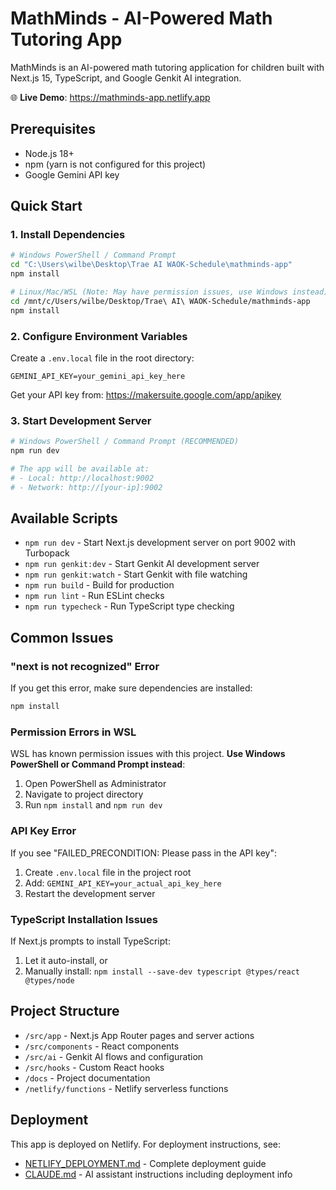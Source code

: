# MathMinds - AI-Powered Math Tutoring App

MathMinds is an AI-powered math tutoring application for children built with Next.js 15, TypeScript, and Google Genkit AI integration.

🌐 **Live Demo**: https://mathminds-app.netlify.app

## Prerequisites

- Node.js 18+ 
- npm (yarn is not configured for this project)
- Google Gemini API key

## Quick Start

### 1. Install Dependencies

```bash
# Windows PowerShell / Command Prompt
cd "C:\Users\wilbe\Desktop\Trae AI WAOK-Schedule\mathminds-app"
npm install

# Linux/Mac/WSL (Note: May have permission issues, use Windows instead)
cd /mnt/c/Users/wilbe/Desktop/Trae\ AI\ WAOK-Schedule/mathminds-app
npm install
```

### 2. Configure Environment Variables

Create a `.env.local` file in the root directory:

```env
GEMINI_API_KEY=your_gemini_api_key_here
```

Get your API key from: https://makersuite.google.com/app/apikey

### 3. Start Development Server

```bash
# Windows PowerShell / Command Prompt (RECOMMENDED)
npm run dev

# The app will be available at:
# - Local: http://localhost:9002
# - Network: http://[your-ip]:9002
```

## Available Scripts

- `npm run dev` - Start Next.js development server on port 9002 with Turbopack
- `npm run genkit:dev` - Start Genkit AI development server
- `npm run genkit:watch` - Start Genkit with file watching
- `npm run build` - Build for production
- `npm run lint` - Run ESLint checks
- `npm run typecheck` - Run TypeScript type checking

## Common Issues

### "next is not recognized" Error
If you get this error, make sure dependencies are installed:
```bash
npm install
```

### Permission Errors in WSL
WSL has known permission issues with this project. **Use Windows PowerShell or Command Prompt instead**:
1. Open PowerShell as Administrator
2. Navigate to project directory
3. Run `npm install` and `npm run dev`

### API Key Error
If you see "FAILED_PRECONDITION: Please pass in the API key":
1. Create `.env.local` file in the project root
2. Add: `GEMINI_API_KEY=your_actual_api_key_here`
3. Restart the development server

### TypeScript Installation Issues
If Next.js prompts to install TypeScript:
1. Let it auto-install, or
2. Manually install: `npm install --save-dev typescript @types/react @types/node`

## Project Structure

- `/src/app` - Next.js App Router pages and server actions
- `/src/components` - React components
- `/src/ai` - Genkit AI flows and configuration
- `/src/hooks` - Custom React hooks
- `/docs` - Project documentation
- `/netlify/functions` - Netlify serverless functions

## Deployment

This app is deployed on Netlify. For deployment instructions, see:
- [NETLIFY_DEPLOYMENT.md](./NETLIFY_DEPLOYMENT.md) - Complete deployment guide
- [CLAUDE.md](./CLAUDE.md) - AI assistant instructions including deployment info
